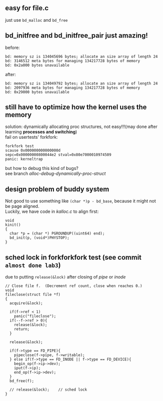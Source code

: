 ## easy for file.c
just use `bd_malloc` and `bd_free`

## bd_initfree and bd_initfree_pair just amazing!
before:
```
bd: memory sz is 134045696 bytes; allocate an size array of length 24
bd: 3146512 meta bytes for managing 134217728 bytes of memory
bd: 0x2a000 bytes unavailable
```

after:
```
bd: memory sz is 134049792 bytes; allocate an size array of length 24
bd: 2097936 meta bytes for managing 134217728 bytes of memory
bd: 0x29000 bytes unavailable
```

## still have to optimize how the kernel uses the memory
solution: dynamically allocating proc structures, not easy!!!(may done after learning **processes and switching**)  
fail on usertests' forkfork:
```
forkfork test
scause 0x000000000000000d
sepc=0x00000000800044e2 stval=0x80e7000010974509
panic: kerneltrap
```
but how to debug this kind of bugs?  
see branch *alloc-debug-dynamically-proc-struct*

## design problem of buddy system
Not good to use something like `(char *)p - bd_base`, because it might not be page aligned.  
Luckily, we have code in *kalloc.c* to align first:
```
void
kinit()
{
  char *p = (char *) PGROUNDUP((uint64) end);
  bd_init(p, (void*)PHYSTOP);
}
```

## sched lock in forkforkfork test (see commit `almost done lab3`)
due to putting `release(&lock)` after closing of *pipe* or *inode*
```
// Close file f.  (Decrement ref count, close when reaches 0.)
void
fileclose(struct file *f)
{
  acquire(&lock);

  if(f->ref < 1)
    panic("fileclose");
  if(--f->ref > 0){
    release(&lock);
    return;
  }

  release(&lock);

  if(f->type == FD_PIPE){
    pipeclose(f->pipe, f->writable);
  } else if(f->type == FD_INODE || f->type == FD_DEVICE){
    begin_op(f->ip->dev);
    iput(f->ip);
    end_op(f->ip->dev);
  }
  bd_free(f);
  
  // release(&lock);    // sched lock
}
```